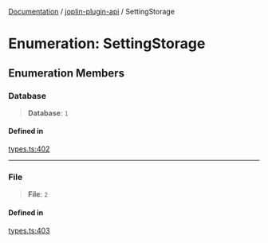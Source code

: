 [Documentation](../../packages.md) / [joplin-plugin-api](../index.md) / SettingStorage

# Enumeration: SettingStorage

## Enumeration Members

### Database

> **Database**: `1`

#### Defined in

[types.ts:402](https://github.com/rxliuli/joplin-utils/blob/2bc4cdf0126f9cf3a3dcc1c3f49a6f42208c3387/packages/joplin-plugin-api/src/types.ts#L402)

---

### File

> **File**: `2`

#### Defined in

[types.ts:403](https://github.com/rxliuli/joplin-utils/blob/2bc4cdf0126f9cf3a3dcc1c3f49a6f42208c3387/packages/joplin-plugin-api/src/types.ts#L403)
